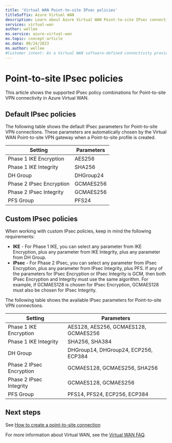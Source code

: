 ```yaml
---
title: 'Virtual WAN Point-to-site IPsec policies'
titleSuffix: Azure Virtual WAN
description: Learn about Azure Virtual WAN Point-to-site IPsec connectivity policies.
services: virtual-wan
author: wellee
ms.service: azure-virtual-wan
ms.topic: concept-article
ms.date: 08/24/2023
ms.author: wellee
#Customer intent: As a Virtual WAN software-defined connectivity provider, I want to know the IPsec policies for point-to-site VPN
---
```


# Point-to-site IPsec policies

This article shows the supported IPsec policy combinations for Point-to-site VPN connectivity in Azure Virtual WAN.

## Default IPsec policies

The following table shows the default IPsec parameters for Point-to-site VPN connections. These parameters are automatically chosen by the Virtual WAN Point-to-site VPN gateway when a Point-to-site profile is created.

| Setting | Parameters |
|--- |--- |
| Phase 1 IKE Encryption | AES256 |
| Phase 1 IKE Integrity |  SHA256 |
| DH Group | DHGroup24 |
| Phase 2 IPsec Encryption | GCMAES256|
| Phase 2 IPsec Integrity | GCMAES256 |
| PFS Group |PFS24|

## Custom IPsec policies

When working with custom IPsec policies, keep in mind the following requirements:

* **IKE** - For Phase 1 IKE, you can select any parameter from IKE Encryption, plus any parameter from IKE Integrity, plus any parameter from DH Group.
* **IPsec** - For Phase 2 IPsec, you can select any parameter from IPsec Encryption, plus any parameter from IPsec Integrity, plus PFS. If any of the parameters for IPsec Encryption or IPsec Integrity is GCM, then both IPsec Encryption and Integrity must use the same algorithm. For example, if GCMAES128 is chosen for IPsec Encryption, GCMAES128 must also be chosen for IPsec Integrity.  

The following table shows the available IPsec parameters for Point-to-site VPN connections.

| Setting | Parameters |
|--- |--- |
| Phase 1 IKE Encryption | AES128, AES256, GCMAES128, GCMAES256 |
| Phase 1 IKE Integrity |  SHA256, SHA384 |
| DH Group | DHGroup14, DHGroup24, ECP256, ECP384 |
| Phase 2 IPsec Encryption | GCMAES128, GCMAES256, SHA256|
| Phase 2 IPsec Integrity | GCMAES128, GCMAES256 |
| PFS Group |PFS14, PFS24, ECP256, ECP384|

## Next steps

See [How to create a point-to-site connection](virtual-wan-point-to-site-portal.md)

For more information about Virtual WAN, see the [Virtual WAN FAQ](virtual-wan-faq.md).

